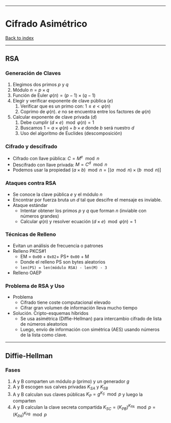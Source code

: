 
---
# Cifrado Asimétrico

[Back to index](../README.md)

---

## RSA
### Generación de Claves
1. Elegimos dos primos $p$ y $q$
2. Módulo $n=p\times q$
3. Función de Euler $\varphi(n) = (p-1)\times (q-1)$
4. Elegir y verificar exponente de clave pública ($e$)
	1. Verificar que es un primo con: $1\leq e < \varphi(n)$
	2. Coprimo de $\varphi(n)$. $e$ no se encuentra entre los factores de $\varphi(n)$
5. Calcular exponente de clave privada ($d$)
	1. Debe cumplir $(d\times e) \mod \varphi(n) = 1$
	2. Buscamos $1=a\times \varphi(n) + b \times e$ donde $b$ será nuestro $d$
	3. Uso del algoritmo de Euclides (descomposición)
### Cifrado y descifrado
- Cifrado con llave pública: $C = M^e \mod n$
- Descifrado con llave privada: $M = C^d \mod n$
- Podemos usar la propiedad $(a\times b) \mod n = [(a \mod n) \times (b \mod n)]$
### Ataques contra RSA
- Se conoce la clave pública $e$ y el módulo $n$
- Encontrar por fuerza bruta un $d$ tal que descifre el mensaje es inviable.
- Ataque estándar
	- Intentar obtener los primos $p$ y $q$ que forman $n$ (inviable con números grandes)
	- Calcular $\varphi(n)$ y resolver ecuación $(d\times e) \mod \varphi(n) = 1$
### Técnicas de Relleno
- Evitan un análisis de frecuencia o patrones
- Relleno PKCS#1
	- EM = `0x00` + `0x02`+ PS+ `0x00` + M
	- Donde el relleno PS son bytes aleatorios
	- `len(PS) = len(módulo RSA) - len(M) - 3`
- Relleno OAEP
### Problema de RSA y Uso
- Problema
	- Cifrado tiene coste computacional elevado
	- Cifrar gran volumen de información lleva mucho tiempo
- Solución. Cripto-esquemas híbridos
	- Se usa asimétrica (Diffie-Hellman) para intercambio cifrado de lista de números aleatorios
	- Luego, envío de información con simétrica (AES) usando números de la lista como clave.
---
## Diffie-Hellman
### Fases
1. A y B comparten un módulo $p$ (primo) y un generador $g$ 
2. A y B escogen sus calves privadas $K_{SA}$ y $K_{SB}$ 
3. A y B calculan sus claves públicas $K_{P} = g^{K_S}\mod p$ y luego la comparten
4. A y B calculan la clave secreta compartida $K_{SC} = (K_{PB})^{K_{PA}} \mod p = (K_{PA})^{K_{PB}} \mod p$
